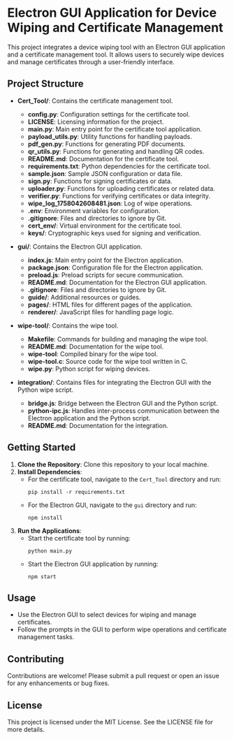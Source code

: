 # Electron GUI Application for Device Wiping and Certificate Management

This project integrates a device wiping tool with an Electron GUI application and a certificate management tool. It allows users to securely wipe devices and manage certificates through a user-friendly interface.

## Project Structure

- **Cert_Tool/**: Contains the certificate management tool.
  - **config.py**: Configuration settings for the certificate tool.
  - **LICENSE**: Licensing information for the project.
  - **main.py**: Main entry point for the certificate tool application.
  - **payload_utils.py**: Utility functions for handling payloads.
  - **pdf_gen.py**: Functions for generating PDF documents.
  - **qr_utils.py**: Functions for generating and handling QR codes.
  - **README.md**: Documentation for the certificate tool.
  - **requirements.txt**: Python dependencies for the certificate tool.
  - **sample.json**: Sample JSON configuration or data file.
  - **sign.py**: Functions for signing certificates or data.
  - **uploader.py**: Functions for uploading certificates or related data.
  - **verifier.py**: Functions for verifying certificates or data integrity.
  - **wipe_log_1758042608481.json**: Log of wipe operations.
  - **.env**: Environment variables for configuration.
  - **.gitignore**: Files and directories to ignore by Git.
  - **cert_env/**: Virtual environment for the certificate tool.
  - **keys/**: Cryptographic keys used for signing and verification.

- **gui/**: Contains the Electron GUI application.
  - **index.js**: Main entry point for the Electron application.
  - **package.json**: Configuration file for the Electron application.
  - **preload.js**: Preload scripts for secure communication.
  - **README.md**: Documentation for the Electron GUI application.
  - **.gitignore**: Files and directories to ignore by Git.
  - **guide/**: Additional resources or guides.
  - **pages/**: HTML files for different pages of the application.
  - **renderer/**: JavaScript files for handling page logic.

- **wipe-tool/**: Contains the wipe tool.
  - **Makefile**: Commands for building and managing the wipe tool.
  - **README.md**: Documentation for the wipe tool.
  - **wipe-tool**: Compiled binary for the wipe tool.
  - **wipe-tool.c**: Source code for the wipe tool written in C.
  - **wipe.py**: Python script for wiping devices.

- **integration/**: Contains files for integrating the Electron GUI with the Python wipe script.
  - **bridge.js**: Bridge between the Electron GUI and the Python script.
  - **python-ipc.js**: Handles inter-process communication between the Electron application and the Python script.
  - **README.md**: Documentation for the integration.

## Getting Started

1. **Clone the Repository**: Clone this repository to your local machine.
2. **Install Dependencies**:
   - For the certificate tool, navigate to the `Cert_Tool` directory and run:
     ```
     pip install -r requirements.txt
     ```
   - For the Electron GUI, navigate to the `gui` directory and run:
     ```
     npm install
     ```
3. **Run the Applications**:
   - Start the certificate tool by running:
     ```
     python main.py
     ```
   - Start the Electron GUI application by running:
     ```
     npm start
     ```

## Usage

- Use the Electron GUI to select devices for wiping and manage certificates.
- Follow the prompts in the GUI to perform wipe operations and certificate management tasks.

## Contributing

Contributions are welcome! Please submit a pull request or open an issue for any enhancements or bug fixes.

## License

This project is licensed under the MIT License. See the LICENSE file for more details.